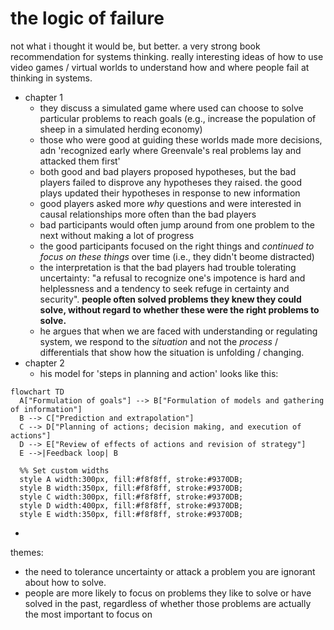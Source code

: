 # the logic of failure

not what i thought it would be, but better. a very strong book recommendation for systems thinking. really interesting ideas of how to use video games / virtual worlds to understand how and where people fail at thinking in systems.

- chapter 1
  - they discuss a simulated game where used can choose to solve particular problems to reach goals (e.g., increase the population of sheep in a simulated herding economy)
  - those who were good at guiding these worlds made more decisions, adn 'recognized early where Greenvale's real problems lay and attacked them first'
  - both good and bad players proposed hypotheses, but the bad players failed to disprove any hypotheses they raised. the good plays updated their hypotheses in response to new information
  - good players asked more _why_ questions and were interested in causal relationships more often than the bad players
  - bad participants would often jump around from one problem to the next without making a lot of progress
  - the good participants focused on the right things and _continued to focus on these things_ over time (i.e., they didn't beome distracted)
  - the interpretation is that the bad players had trouble tolerating uncertainty: "a refusal to recognize one's impotence is hard and helplessness and a tendency to seek refuge in certainty and security". **people often solved problems they knew they could solve, without regard to whether these were the right problems to solve.**
  - he argues that when we are faced with understanding or regulating system, we respond to the _situation_ and not the _process_ / differentials that show how the situation is unfolding / changing. 
- chapter 2
  - his model for 'steps in planning and action' looks like this:
```mermaid
flowchart TD
  A["Formulation of goals"] --> B["Formulation of models and gathering of information"]
  B --> C["Prediction and extrapolation"]
  C --> D["Planning of actions; decision making, and execution of actions"]
  D --> E["Review of effects of actions and revision of strategy"]
  E -->|Feedback loop| B

  %% Set custom widths
  style A width:300px, fill:#f8f8ff, stroke:#9370DB;
  style B width:350px, fill:#f8f8ff, stroke:#9370DB;
  style C width:300px, fill:#f8f8ff, stroke:#9370DB;
  style D width:400px, fill:#f8f8ff, stroke:#9370DB;
  style E width:350px, fill:#f8f8ff, stroke:#9370DB;
```
  - 


themes:

- the need to tolerance uncertainty or attack a problem you are ignorant about how to solve.
- people are more likely to focus on problems they like to solve or have solved in the past, regardless of whether those problems are actually the most important to focus on